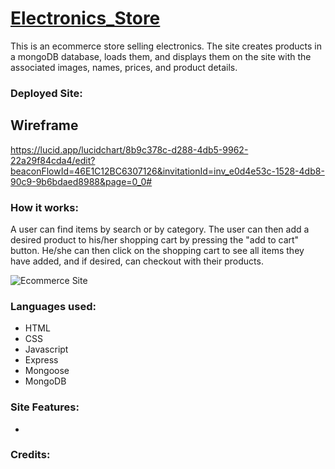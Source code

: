 # [Electronics_Store](https://github.com/AnthonyBattista02/Electronics_Store)
This is an ecommerce store selling electronics. The site creates products in a mongoDB database, loads them, and displays them on the site with the associated images, names, prices, and product details.

###  Deployed Site:

## Wireframe
https://lucid.app/lucidchart/8b9c378c-d288-4db5-9962-22a29f84cda4/edit?beaconFlowId=46E1C12BC6307126&invitationId=inv_e0d4e53c-1528-4db8-90c9-9b6bdaed8988&page=0_0#

### How it works:
A user can find items by search or by category. The user can then add a desired product to his/her shopping cart by pressing the "add to cart" button. He/she can then click on the shopping cart to see all items they have added, and if desired, can checkout with their products.

![Ecommerce Site](Wireframe-Ecommerce-site.jpeg)
### Languages used:
- HTML
- CSS
- Javascript
- Express
- Mongoose
- MongoDB

### Site Features:
- 

### Credits:
